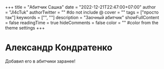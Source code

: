 +++
title = "Абитчик Сашка"
date = "2022-12-21T22:47:00+07:00"
author = "Jl4cTuk"
authorTwitter = "" #do not include @
cover = ""
tags = ["просто так"]
keywords = ["", ""]
description = "Заочный абитчик"
showFullContent = false
readingTime = true
hideComments = false
color = "" #color from the theme settings
+++

# Александр Кондратенко

Добавил его в абитчики заранее!
